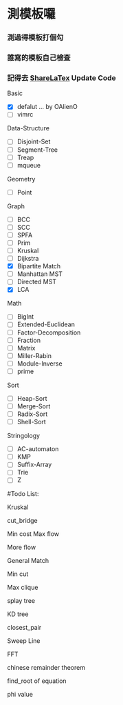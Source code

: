 # 測模板囉

### 測過得模板打個勾

### 誰寫的模板自己檢查

### 記得去 [ShareLaTex](https://www.sharelatex.com/project) Update Code

Basic
- [x] defalut ... by OAlienO
- [ ] vimrc

Data-Structure
- [ ] Disjoint-Set
- [ ] Segment-Tree
- [ ] Treap
- [ ] mqueue

Geometry
- [ ] Point

Graph
- [ ] BCC
- [ ] SCC
- [ ] SPFA
- [ ] Prim
- [ ] Kruskal
- [ ] Dijkstra
- [x] Bipartite Match
- [ ] Manhattan MST
- [ ] Directed MST
- [x] LCA

Math
- [ ] BigInt
- [ ] Extended-Euclidean
- [ ] Factor-Decomposition
- [ ] Fraction
- [ ] Matrix
- [ ] Miller-Rabin
- [ ] Module-Inverse
- [ ] prime

Sort
- [ ] Heap-Sort
- [ ] Merge-Sort
- [ ] Radix-Sort
- [ ] Shell-Sort

Stringology
- [ ] AC-automaton
- [ ] KMP
- [ ] Suffix-Array
- [ ] Trie
- [ ] Z

#Todo List:

Kruskal

cut_bridge

Min cost Max flow

More flow

General Match

Min cut

Max clique

splay tree

KD tree

closest_pair

Sweep Line

FFT

chinese remainder theorem

find_root of equation

phi value

